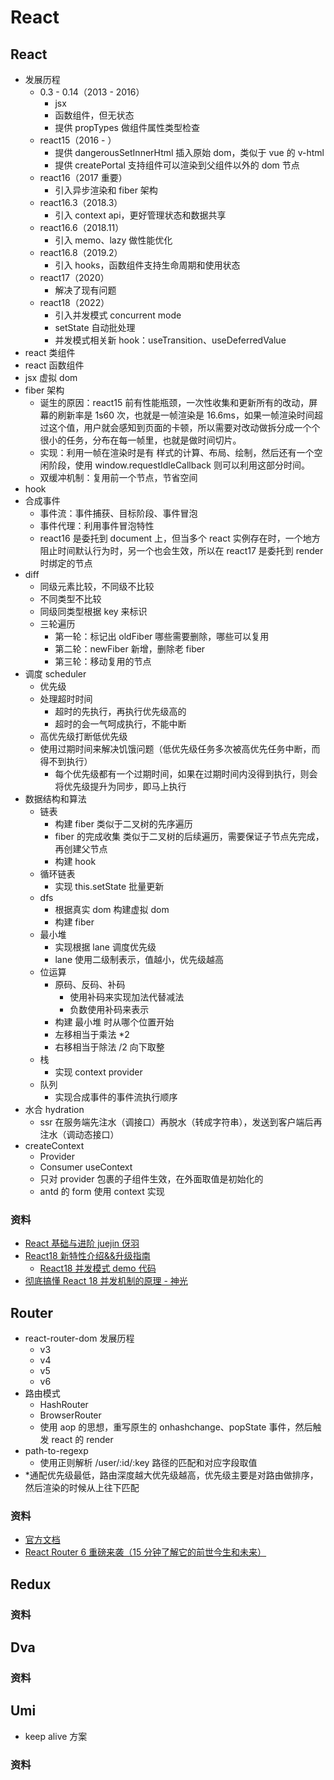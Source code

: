 # React

## React

- 发展历程
  - 0.3 - 0.14（2013 - 2016）
    - jsx
    - 函数组件，但无状态
    - 提供 propTypes 做组件属性类型检查
  - react15（2016 - ）
    - 提供 dangerousSetInnerHtml 插入原始 dom，类似于 vue 的 v-html
    - 提供 createPortal 支持组件可以渲染到父组件以外的 dom 节点
  - react16（2017 重要）
    - 引入异步渲染和 fiber 架构
  - react16.3（2018.3）
    - 引入 context api，更好管理状态和数据共享
  - react16.6（2018.11）
    - 引入 memo、lazy 做性能优化
  - react16.8（2019.2）
    - 引入 hooks，函数组件支持生命周期和使用状态
  - react17（2020）
    - 解决了现有问题
  - react18（2022）
    - 引入并发模式 concurrent mode
    - setState 自动批处理
    - 并发模式相关新 hook：useTransition、useDeferredValue
- react 类组件
- react 函数组件
- jsx 虚拟 dom
- fiber 架构
  - 诞生的原因：react15 前有性能瓶颈，一次性收集和更新所有的改动，屏幕的刷新率是 1s60 次，也就是一帧渲染是 16.6ms，如果一帧渲染时间超过这个值，用户就会感知到页面的卡顿，所以需要对改动做拆分成一个个很小的任务，分布在每一帧里，也就是做时间切片。
  - 实现：利用一帧在渲染时是有 样式的计算、布局、绘制，然后还有一个空闲阶段，使用 window.requestIdleCallback 则可以利用这部分时间。
  - 双缓冲机制：复用前一个节点，节省空间
- hook
- 合成事件
  - 事件流：事件捕获、目标阶段、事件冒泡
  - 事件代理：利用事件冒泡特性
  - react16 是委托到 document 上，但当多个 react 实例存在时，一个地方阻止时间默认行为时，另一个也会生效，所以在 react17 是委托到 render 时绑定的节点
- diff
  - 同级元素比较，不同级不比较
  - 不同类型不比较
  - 同级同类型根据 key 来标识
  - 三轮遍历
    - 第一轮：标记出 oldFiber 哪些需要删除，哪些可以复用
    - 第二轮：newFiber 新增，删除老 fiber
    - 第三轮：移动复用的节点
- 调度 scheduler
  - 优先级
  - 处理超时时间
    - 超时的先执行，再执行优先级高的
    - 超时的会一气呵成执行，不能中断
  - 高优先级打断低优先级
  - 使用过期时间来解决饥饿问题（低优先级任务多次被高优先任务中断，而得不到执行）
    - 每个优先级都有一个过期时间，如果在过期时间内没得到执行，则会将优先级提升为同步，即马上执行
- 数据结构和算法
  - 链表
    - 构建 fiber 类似于二叉树的先序遍历
    - fiber 的完成收集 类似于二叉树的后续遍历，需要保证子节点先完成，再创建父节点
    - 构建 hook
  - 循环链表
    - 实现 this.setState 批量更新
  - dfs
    - 根据真实 dom 构建虚拟 dom
    - 构建 fiber
  - 最小堆
    - 实现根据 lane 调度优先级
    - lane 使用二级制表示，值越小，优先级越高
  - 位运算
    - 原码、反码、补码
      - 使用补码来实现加法代替减法
      - 负数使用补码来表示
    - 构建 最小堆 时从哪个位置开始
    - 左移相当于乘法 \*2
    - 右移相当于除法 /2 向下取整
  - 栈
    - 实现 context provider
  - 队列
    - 实现合成事件的事件流执行顺序
- 水合 hydration
  - ssr 在服务端先注水（调接口）再脱水（转成字符串），发送到客户端后再注水（调动态接口）
- createContext
  - Provider
  - Consumer useContext
  - 只对 provider 包裹的子组件生效，在外面取值是初始化的
  - antd 的 form 使用 context 实现

### 资料

- [React 基础与进阶 juejin 伢羽](https://juejin.cn/column/7142674773930147853)
- [React18 新特性介绍&&升级指南](https://juejin.cn/post/7104917497530286111)
  - [React18 并发模式 demo 代码](https://codesandbox.io/p/sandbox/winter-cherry-ss-forked-pxnphz?file=%2Fsrc%2Findex.js)
- [彻底搞懂 React 18 并发机制的原理 - 神光](https://juejin.cn/post/7171231346361106440)

## Router

- react-router-dom 发展历程
  - v3
  - v4
  - v5
  - v6
- 路由模式
  - HashRouter
  - BrowserRouter
  - 使用 aop 的思想，重写原生的 onhashchange、popState 事件，然后触发 react 的 render
- path-to-regexp
  - 使用正则解析 /user/:id/:key 路径的匹配和对应字段取值
- \*通配优先级最低，路由深度越大优先级越高，优先级主要是对路由做排序，然后渲染的时候从上往下匹配

### 资料

- [官方文档](https://github.com/remix-run/react-router)
- [React Router 6 重磅来袭（15 分钟了解它的前世今生和未来）](https://zhuanlan.zhihu.com/p/433876168)

## Redux

### 资料

## Dva

### 资料

## Umi

- keep alive 方案

### 资料
